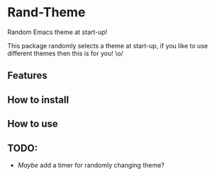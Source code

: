 # Rand-Theme

Random Emacs theme at start-up!


This package randomly selects a theme at start-up, if you like to use different
themes then this is for you! \o/

## Features

## How to install

## How to use

## TODO:

- *Maybe* add a timer for randomly changing theme?
